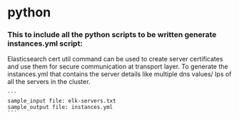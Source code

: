 # python

### This to include all the python scripts to be written generate instances.yml script:

Elasticsearch cert util command can be used to create server certificates and use them for secure communication at transport layer. To generate the instances.yml that contains the server details like multiple dns values/ Ips of all the servers in the cluster.
            
    ```
    sample_input file: elk-servers.txt
    sample_output file: instances.yml
    ```